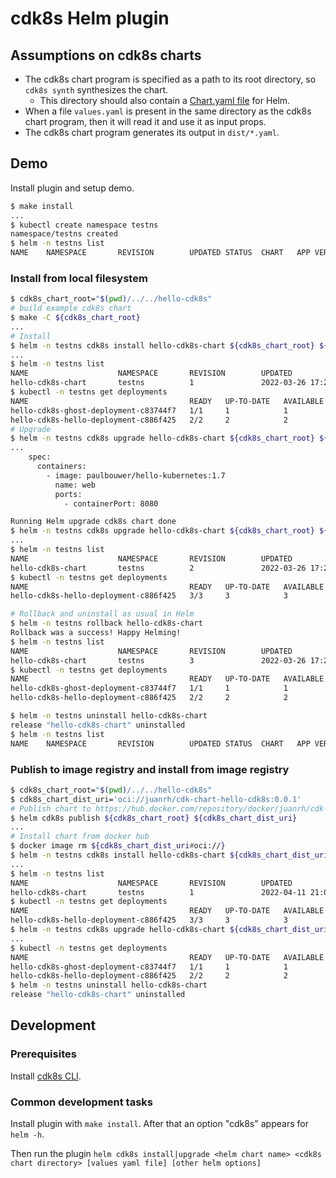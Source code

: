 # cdk8s Helm plugin 

## Assumptions on cdk8s charts

- The cdk8s chart program is specified as a path to its root directory, so `cdk8s synth` synthesizes the chart. 
  - This directory should also contain a [Chart.yaml file](https://helm.sh/docs/topics/charts/#the-chartyaml-file) for Helm.
- When a file `values.yaml` is present in the same directory as the cdk8s chart program, then it will read it and use it as input props. 
- The cdk8s chart program generates its output in `dist/*.yaml`.

## Demo

Install plugin and setup demo.

```bash
$ make install
...
$ kubectl create namespace testns
namespace/testns created
$ helm -n testns list
NAME    NAMESPACE       REVISION        UPDATED STATUS  CHART   APP VERSION
```

### Install from local filesystem

```bash
$ cdk8s_chart_root="$(pwd)/../../hello-cdk8s"
# build example cdk8s chart
$ make -C ${cdk8s_chart_root}
...
# Install
$ helm -n testns cdk8s install hello-cdk8s-chart ${cdk8s_chart_root} ${cdk8s_chart_root}/values.yaml
...
$ helm -n testns list
NAME                    NAMESPACE       REVISION        UPDATED                                 STATUS          CHART                   APP VERSION
hello-cdk8s-chart       testns          1               2022-03-26 17:23:15.960078569 +0100 CET deployed        buildachart-0.1.0       0.1.0 
$ kubectl -n testns get deployments
NAME                                    READY   UP-TO-DATE   AVAILABLE   AGE
hello-cdk8s-ghost-deployment-c83744f7   1/1     1            1           27s
hello-cdk8s-hello-deployment-c886f425   2/2     2            2           27s
# Upgrade
$ helm -n testns cdk8s upgrade hello-cdk8s-chart ${cdk8s_chart_root} ${cdk8s_chart_root}/values2.yaml --dry-run
...
    spec:
      containers:
        - image: paulbouwer/hello-kubernetes:1.7
          name: web
          ports:
            - containerPort: 8080

Running Helm upgrade cdk8s chart done
$ helm -n testns cdk8s upgrade hello-cdk8s-chart ${cdk8s_chart_root} ${cdk8s_chart_root}/values2.yaml
...
$ helm -n testns list
NAME                    NAMESPACE       REVISION        UPDATED                                 STATUS          CHART                   APP VERSION
hello-cdk8s-chart       testns          2               2022-03-26 17:24:49.81538591 +0100 CET  deployed        buildachart-0.1.0       0.1.0 
$ kubectl -n testns get deployments
NAME                                    READY   UP-TO-DATE   AVAILABLE   AGE
hello-cdk8s-hello-deployment-c886f425   3/3     3            3           114s

# Rollback and uninstall as usual in Helm
$ helm -n testns rollback hello-cdk8s-chart
Rollback was a success! Happy Helming!
$ helm -n testns list
NAME                    NAMESPACE       REVISION        UPDATED                                 STATUS          CHART                   APP VERSION
hello-cdk8s-chart       testns          3               2022-03-26 17:26:14.916111137 +0100 CET deployed        buildachart-0.1.0       0.1.0  
$ kubectl -n testns get deployments
NAME                                    READY   UP-TO-DATE   AVAILABLE   AGE
hello-cdk8s-ghost-deployment-c83744f7   1/1     1            1           39s
hello-cdk8s-hello-deployment-c886f425   2/2     2            2           3m37s

$ helm -n testns uninstall hello-cdk8s-chart
release "hello-cdk8s-chart" uninstalled
$ helm -n testns list
NAME    NAMESPACE       REVISION        UPDATED STATUS  CHART   APP VERSION
```

### Publish to image registry and install from image registry

```bash
$ cdk8s_chart_root="$(pwd)/../../hello-cdk8s"
$ cdk8s_chart_dist_uri='oci://juanrh/cdk-chart-hello-cdk8s:0.0.1'
# Publish chart to https://hub.docker.com/repository/docker/juanrh/cdk-chart-hello-cdk8s/tags?page=1&ordering=last_updated
$ helm cdk8s publish ${cdk8s_chart_root} ${cdk8s_chart_dist_uri}
...
# Install chart from docker hub
$ docker image rm ${cdk8s_chart_dist_uri#oci://}
$ helm -n testns cdk8s install hello-cdk8s-chart ${cdk8s_chart_dist_uri} ${cdk8s_chart_root}/values2.yaml
...
$ helm -n testns list
NAME                    NAMESPACE       REVISION        UPDATED                                         STATUS          CHART                   APP VERSION
hello-cdk8s-chart       testns          1               2022-04-11 21:06:29.037008846 +0200 CEST        deployed        buildachart-0.1.0       0.1.0 
$ kubectl -n testns get deployments
NAME                                    READY   UP-TO-DATE   AVAILABLE   AGE
hello-cdk8s-hello-deployment-c886f425   3/3     3            3           24s
$ helm -n testns cdk8s upgrade hello-cdk8s-chart ${cdk8s_chart_dist_uri} ${cdk8s_chart_root}/values.yaml
...
$ kubectl -n testns get deployments
NAME                                    READY   UP-TO-DATE   AVAILABLE   AGE
hello-cdk8s-ghost-deployment-c83744f7   1/1     1            1           7s
hello-cdk8s-hello-deployment-c886f425   2/2     2            2           55s
$ helm -n testns uninstall hello-cdk8s-chart
release "hello-cdk8s-chart" uninstalled
```

## Development

### Prerequisites

Install [cdk8s CLI](https://cdk8s.io/docs/latest/getting-started/).

### Common development tasks

Install plugin with `make install`. After that an option "cdk8s" appears for `helm -h`.

Then run the plugin `helm cdk8s install|upgrade <helm chart name> <cdk8s chart directory> [values yaml file] [other helm options]`

